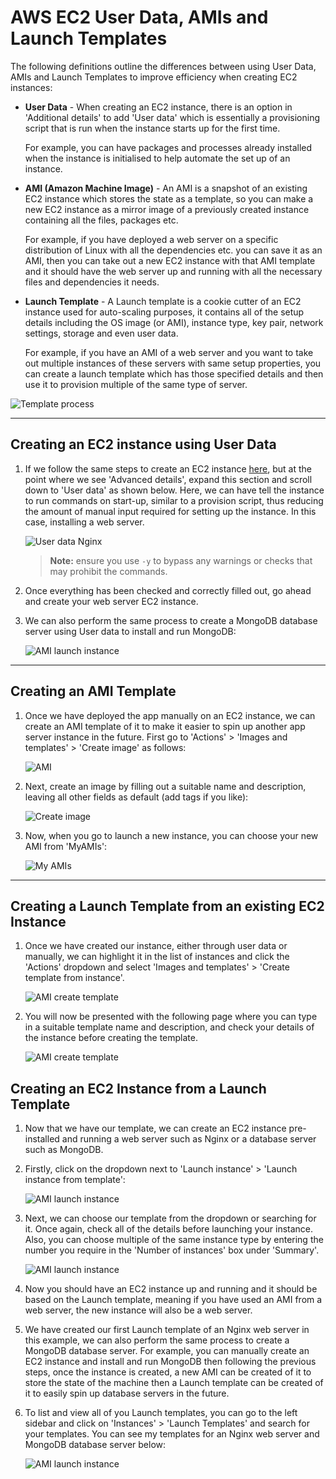 # AWS EC2 User Data, AMIs and Launch Templates

The following definitions outline the differences between using User Data, AMIs and Launch Templates to improve efficiency when creating EC2 instances:

- **User Data** - When creating an EC2 instance, there is an option in 'Additional details' to add 'User data' which is essentially a provisioning script that is run when the instance starts up for the first time.

    For example, you can have packages and processes already installed when the instance is initialised to help automate the set up of an instance.

- **AMI (Amazon Machine Image)** - An AMI is a snapshot of an existing EC2 instance which stores the state as a template, so you can make a new EC2 instance as a mirror image of a previously created instance containing all the files, packages etc.

    For example, if you have deployed a web server on a specific distribution of Linux with all the dependencies etc. you can save it as an AMI, then you can take out a new EC2 instance with that AMI template and it should have the web server up and running with all the necessary files and dependencies it needs.

- **Launch Template** - A Launch template is a cookie cutter of an EC2 instance used for auto-scaling purposes, it contains all of the setup details including the OS image (or AMI), instance type, key pair, network settings, storage and even user data.

    For example, if you have an AMI of a web server and you want to take out multiple instances of these servers with same setup properties, you can create a launch template which has those specified details and then use it to provision multiple of the same type of server.

![Template process](images/template-process.png)

---

## Creating an EC2 instance using User Data

1. If we follow the same steps to create an EC2 instance [here](https://github.com/bradley-woods/tech230-aws/blob/main/aws-ec2-setup.md), but at the point where we see 'Advanced details', expand this section and scroll down to 'User data' as shown below. Here, we can have tell the instance to run commands on start-up, similar to a provision script, thus reducing the amount of manual input required for setting up the instance. In this case, installing a web server.

    ![User data Nginx](images/user-data-nginx.png)

    > **Note:** ensure you use `-y` to bypass any warnings or checks that may prohibit the commands.

2. Once everything has been checked and correctly filled out, go ahead and create your web server EC2 instance.

3. We can also perform the same process to create a MongoDB database server using User data to install and run MongoDB:

    ![AMI launch instance](images/user-data-mongodb.png)

---

## Creating an AMI Template

1. Once we have deployed the app manually on an EC2 instance, we can create an AMI template of it to make it easier to spin up another app server instance in the future. First go to 'Actions' > 'Images and templates' > 'Create image' as follows:

    ![AMI](images/create_image.png)

2. Next, create an image by filling out a suitable name and description, leaving all other fields as default (add tags if you like):

    ![Create image](images/create_image2.png)

3. Now, when you go to launch a new instance, you can choose your new AMI from 'MyAMIs':

    ![My AMIs](images/aws_ami.png)

---

## Creating a Launch Template from an existing EC2 Instance

1. Once we have created our instance, either through user data or manually, we can highlight it in the list of instances and click the 'Actions' dropdown and select 'Images and templates' > 'Create template from instance'.

    ![AMI create template](images/ami-create-template.png)

2. You will now be presented with the following page where you can type in a suitable template name and description, and check your details of the instance before creating the template.

    ![AMI create template](images/ami-create-template2.png)

## Creating an EC2 Instance from a Launch Template

1. Now that we have our template, we can create an EC2 instance pre-installed and running a web server such as Nginx or a database server such as MongoDB.

2. Firstly, click on the dropdown next to 'Launch instance' > 'Launch instance from template':

    ![AMI launch instance](images/ami-launch-instance.png)

3. Next, we can choose our template from the dropdown or searching for it. Once again, check all of the details before launching your instance. Also, you can choose multiple of the same instance type by entering the number you require in the 'Number of instances' box under 'Summary'.

    ![AMI launch instance](images/ami-launch-instance2.png)

4. Now you should have an EC2 instance up and running and it should be based on the Launch template, meaning if you have used an AMI from a web server, the new instance will also be a web server.

5. We have created our first Launch template of an Nginx web server in this example, we can also perform the same process to create a MongoDB database server. For example, you can manually create an EC2 instance and install and run MongoDB then following the previous steps, once the instance is created, a new AMI can be created of it to store the state of the machine then a Launch template can be created of it to easily spin up database servers in the future.

6. To list and view all of you Launch templates, you can go to the left sidebar and click on 'Instances' > 'Launch Templates' and search for your templates. You can see my templates for an Nginx web server and MongoDB database server below:

    ![AMI launch instance](images/launch-templates.png)